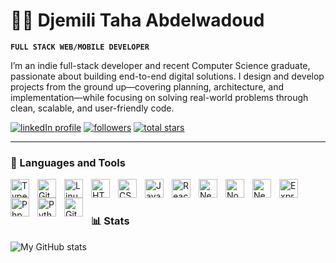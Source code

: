 # 🏄‍♂️ Djemili Taha Abdelwadoud

**`FULL STACK WEB/MOBILE DEVELOPER`**

I’m an indie full-stack developer and recent Computer Science graduate, passionate about building end-to-end digital solutions. I design and develop projects from the ground up—covering planning, architecture, and implementation—while focusing on solving real-world problems through clean, scalable, and user-friendly code.

   <p align="left">
      <a href="https://www.youtube.com/c/fknight?sub_confirmation=1">
         <img alt="linkedIn profile" title="Follow me on LinkedId" src="https://www.linkedin.com/in/taha-djemili-595540308/"/></a> 
      <a href="https://github.com/ForrestKnight?tab=followers">
         <img alt="followers" title="Follow me on Github" src="https://github.com/tahadjm?tab=followers"/></a>
      <a href="https://github.com/tahadjm?tab=repositories&sort=stargazers">
         <img alt="total stars" title="Total stars on GitHub" src="https://custom-icon-badges.demolab.com/github/stars/tahadjm?color=55960c&style=for-the-badge&labelColor=488207&logo=star"/></a>
   </p>

---

### 🧰 Languages and Tools

<img align="left" alt="TypeScript" width="30px" style="padding-right:10px;" src="https://cdn.jsdelivr.net/gh/devicons/devicon/icons/typescript/typescript-plain.svg" />
<img align="left" alt="Git" width="30px" style="padding-right:10px;" src="https://cdn.jsdelivr.net/gh/devicons/devicon/icons/git/git-original.svg" />
<img align="left" alt="Linux" width="30px" style="padding-right:10px;" src="https://cdn.jsdelivr.net/gh/devicons/devicon/icons/linux/linux-original.svg" />
<img align="left" alt="HTML" width="30px" style="padding-right:10px;" src="https://cdn.jsdelivr.net/gh/devicons/devicon/icons/html5/html5-plain.svg" />
<img align="left" alt="CSS" width="30px" style="padding-right:10px;" src="https://cdn.jsdelivr.net/gh/devicons/devicon/icons/css3/css3-plain.svg" />
<img align="left" alt="JavaScript" width="30px" style="padding-right:10px;" src="https://cdn.jsdelivr.net/gh/devicons/devicon/icons/javascript/javascript-plain.svg" />
<img align="left" alt="React" width="30px" style="padding-right:10px;" src="https://cdn.jsdelivr.net/gh/devicons/devicon/icons/react/react-original.svg" />
<img align="left" alt="Next.Js" width="30px" style="padding-right:10px;" src="https://cdn.jsdelivr.net/gh/devicons/devicon/icons/nextjs/nextjs-original.svg" />
<img align="left" alt="NodeJS" width="30px" style="padding-right:10px;" src="https://cdn.jsdelivr.net/gh/devicons/devicon/icons/nodejs/nodejs-original.svg" />
<img align="left" alt="Nest.Js" width="30px" style="padding-right:10px;" src="https://cdn.jsdelivr.net/gh/devicons/devicon/icons/nestjs/nestjs-original.svg" />
<img align="left" alt="Express.Js" width="30px" style="padding-right:10px;"  src="https://cdn.jsdelivr.net/gh/devicons/devicon@latest/icons/express/express-original-wordmark.svg" />
<img align="left" alt="Php" width="30px" style="padding-right:10px;" src="https://cdn.jsdelivr.net/gh/devicons/devicon/icons/php/php-original.svg" />
<img align="left" alt="Python" width="30px" style="padding-right:10px;" src="https://cdn.jsdelivr.net/gh/devicons/devicon/icons/python/python-plain.svg" />
<img align="left" alt="GitHub" width="30px" style="padding-right:10px;" src="https://cdn.jsdelivr.net/gh/devicons/devicon/icons/github/github-original.svg" />
<br />

#

### 📊 Stats

![My GitHub stats](https://github-readme-stats.vercel.app/api?username=tahadjm&show_icons=true&theme=gruvbox)

<!-- ![GitHub Streak](https://streak-stats.demolab.com?user=tahadjm&theme=gruvbox&border_radius=4.5) -->

#

<!--
<details> <summary><h3>👨‍💻 Taha's Coding Journey</h3></summary>

I started my coding journey as a curious computer science student, eager to understand how systems really worked— from algorithms and databases to networks and operating systems. Along the way, I taught myself modern web and mobile development, driven by the dream of creating products that people can actually use.

During university, I built projects from the ground up—designing, coding, and deploying full-stack applications. One of the highlights was developing a real-world booking system for a climbing park, integrating secure online payments and turning abstract coursework into something tangible and impactful.

Now, as a recent graduate and indie full-stack developer, I’m pursuing that same drive: to design and build meaningful products, not just for practice, but to solve real problems. I believe in going beyond tutorials and templates—building scalable systems, clean architectures, and experiences that actually matter to users.

The path hasn’t always been comfortable, but that’s where growth happens. My goal is simple: keep pushing limits, keep learning, and keep building.

</details>
-->

[website]: https://portfolio-henna-nine-43.vercel.app/
[youtube]: https://www.linkedin.com/in/taha-djemili-595540308/
